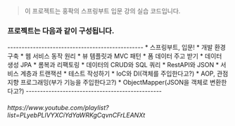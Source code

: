 >이 프로젝트는 홍팍의 스프링부트 입문 강의 실습 코드입니다.

<h3> 프로젝트는 다음과 같이 구성됩니다. </h3>
------------------------------------------------
* 스프링부트, 입문!
  * 개발 환경 구축
  * 웹 서비스 동작 원리
  * 뷰 템플릿과 MVC 패턴
  * 폼 데이터 주고 받기
  * 데이터 생성 JPA
  * 롬복과 리팩토링
  * 데이터의 CRUD와 SQL 쿼리
  * RestAPI와 JSON
  * 서비스 계층과 트랜잭션
  * 테스트 작성하기
  * IoC와 DI(객체를 주입한다고?)
  * AOP, 관점 지향 프로그래밍(부가 기능을 주입한다고?)
  * ObjectMapper(JSON을 객체로 변환한다고?)
------------------------------------------------  
  
<h6>https://www.youtube.com/playlist?list=PLyebPLlVYXCiYdYaWRKgCqvnCFrLEANXt</h6>
